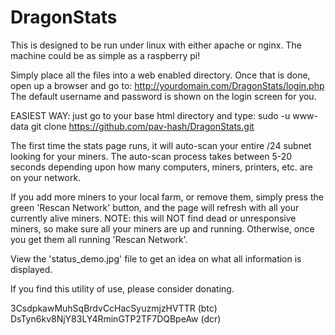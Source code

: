 # DragonStats

This is designed to be run under linux with either apache or nginx.  The machine could
be as simple as a raspberry pi!

Simply place all the files into a web enabled directory.
Once that is done, open up a browser and go to:  http://yourdomain.com/DragonStats/login.php
The default username and password is shown on the login screen for you.

EASIEST WAY:  just go to your base html directory and type:
  sudo -u www-data git clone https://github.com/pav-hash/DragonStats.git
  

The first time the stats page runs, it will auto-scan your entire /24 subnet looking
for your miners.  The auto-scan process takes between 5-20 seconds depending upon how
many computers, miners, printers, etc. are on your network.

If you add more miners to your local farm, or remove them, simply press the green 
'Rescan Network' button, and the page will refresh with all your currently alive miners.
NOTE: this will NOT find dead or unresponsive miners, so make sure all your miners are
up and running.  Otherwise, once you get them all running 'Rescan Network'.

View the 'status_demo.jpg' file to get an idea on what all information is displayed.

If you find this utility of use, please consider donating.

3CsdpkawMuhSqBrdvCcHacSyuzmjzHVTTR (btc)
DsTyn6kv8NjY83LY4RminGTP2TF7DQBpeAw (dcr)
 
